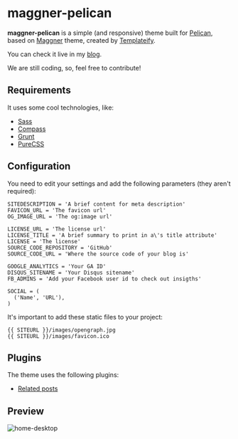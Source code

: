 maggner-pelican
===============

**maggner-pelican** is a simple (and responsive) theme built for [Pelican][], based on [Maggner][] theme, created by [Templateify][].

You can check it live in my [blog][].

We are still coding, so, feel free to contribute!


Requirements
------------

It uses some cool technologies, like:

* [Sass][]
* [Compass][]
* [Grunt][]
* [PureCSS][]

Configuration
-------------

You need to edit your settings and add the following parameters (they aren't required):

```
SITEDESCRIPTION = 'A brief content for meta description'
FAVICON_URL = 'The favicon url'
OG_IMAGE_URL = 'The og:image url' 

LICENSE_URL = 'The license url'
LICENSE_TITLE = 'A brief summary to print in a\'s title attribute'
LICENSE = 'The license'
SOURCE_CODE_REPOSITORY = 'GitHub'
SOURCE_CODE_URL = 'Where the source code of your blog is'

GOOGLE_ANALYTICS = 'Your GA ID'
DISQUS_SITENAME = 'Your Disqus sitename'
FB_ADMINS = 'Add your Facebook user id to check out insigths'

SOCIAL = (
  ('Name', 'URL'),
)
```

It's important to add these static files to your project:

```
{{ SITEURL }}/images/opengraph.jpg
{{ SITEURL }}/images/favicon.ico
```

Plugins
-------

The theme uses the following plugins:

* [Related posts]

Preview
-------

![home-desktop](https://raw2.github.com/kplaube/maggner-pelican/master/docs/preview-home.png)


  [Pelican]: http://docs.getpelican.com/
    "A static site generator, written in Python"
  [Maggner]: http://maggner.templateify.com/
    "Check the original theme"
  [Templateify]: http://templateify.com/
    "20+ Unique, Professional & Responsive Blogger.com Templates"
  [Sass]: http://sass-lang.com/
    "Syntactically Awesome Style Sheets"
  [Compass]: http://compass-style.org
    "An open-source CSS Authoring Framework"
  [Grunt]: http://gruntjs.com/ 
    "The JavaScript Task Runner"
  [PureCSS]: http://purecss.io/
    "A set of small, responsive CSS modules that you can use in every web project"
  [blog]: http://klauslaube.com.br
    "See the theme live"
  [Related posts]: https://github.com/getpelican/pelican-plugins/tree/master/related_posts
    "This plugin adds the related_posts variable to the article's context."

